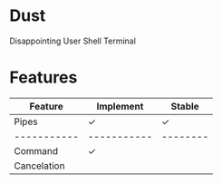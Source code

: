 # Dust
Disappointing User Shell Terminal

# Features

| Feature   | Implement | Stable |
|-----------|-----------|--------|
|  Pipes    |     ✓     |    ✓  |
|-----------|-----------|--------|
| Command   |     ✓     |        |
|Cancelation|           |        |
